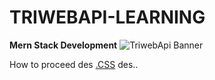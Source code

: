 # TRIWEBAPI-LEARNING 
**Mern Stack Development**
![TriwebApi Banner](<img src="./image/TriwebAPI.jpg" alt="TriwebApi" width="100%" height="200">)

How to proceed
des
[.CSS](./css/README.md)
des..
